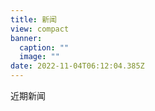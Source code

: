 ```yaml
---
title: 新闻
view: compact
banner:
  caption: ""
  image: ""
date: 2022-11-04T06:12:04.385Z
---
```

近期新闻